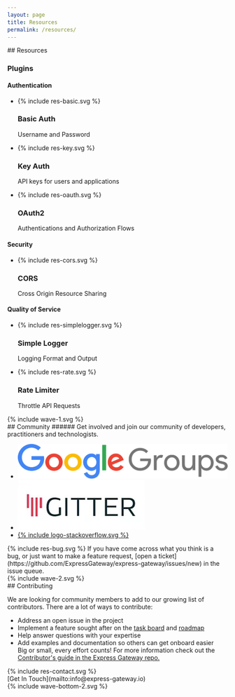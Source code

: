 ```yaml
---
layout: page
title: Resources
permalink: /resources/
---
```

<div class="resources" markdown="1">
<section class="page-section-normal">
<div class="wrapper-flex">
<div class="wrapper">
<div class="flex-column" markdown="1">
## Resources

### Plugins

#### Authentication
<ul class="icon-list">
<li>{% include res-basic.svg %}<h3>Basic Auth</h3><p>Username and Password</p></li>
<li>{% include res-key.svg %}<h3>Key Auth</h3><p>API keys for users and applications</p></li>
<li>{% include res-oauth.svg %}<h3>OAuth2</h3><p>Authentications and Authorization Flows</p></li>
<!-- <li>{% include res-jwt.svg %}<h3>JWT</h3><p>JSON Web Token</p></li> -->
</ul>


#### Security
<ul class="icon-list">
<!-- <li>{% include res-rabcl.svg %}<h3>RABCL</h3><p>Role Based Access Control</p></li> -->
<li>{% include res-cors.svg %}<h3>CORS</h3><p>Cross Origin Resource Sharing</p></li>
</ul>

#### Quality of Service
<ul class="icon-list no-border">
<li>{% include res-simplelogger.svg %}<h3>Simple Logger</h3><p>Logging Format and Output</p></li>
<li>{% include res-rate.svg %}<h3>Rate Limiter</h3><p>Throttle API Requests</p></li>
</ul>
</div>
</div>
</div>
</section>

<div class="svg-fix wave-1">{% include wave-1.svg %}</div>
<section class="page-section-blue">
<div class="wrapper-flex">
<div class="wrapper">
<div class="flex-column community" markdown="1">
## Community
###### Get involved and join our community of developers, practitioners and technologists.
<div class="flex-row">
<ul class="logo-cloud">
<li><a href="https://groups.google.com/a/express-gateway.io/forum/#!forum/discuss" target="_blank"><img src="../assets/img/logo-googlegroups.png" /></a></li>
<li><a href="https://gitter.im/ExpressGateway/express-gateway" target="_blank"><img src="../assets/img/logo-gitter.png" /></a></li>
<li><a href="https://stackoverflow.com/questions/tagged/express-gateway" target="_blank">{% include logo-stackoverflow.svg %}</a></li>
</ul>
<div class="bug-block">
<div class="bug-block-content" markdown="1">
  {% include res-bug.svg %}
  If you have come across what you think is a bug, or just want to make a feature request, [open a ticket](https://github.com/ExpressGateway/express-gateway/issues/new) in the issue queue.
</div>
</div>
</div>
</div>
</div>
</div>
</section>
<div class="svg-fix wave-2">{% include wave-2.svg %}</div>

<section class="page-section-normal">
<div class="wrapper">
<div class="flex-column" markdown="1">
## Contributing

<span>We are looking for community members to add to our growing list of contributors. There are a lot of ways to contribute:</span>
<ul class="contribute">
    <li>Address an open issue in the project</li>
    <li>Implement a feature sought after on the <a href="https://waffle.io/ExpressGateway/express-gateway" target="_blank">task board</a> and <a href="https://github.com/ExpressGateway/express-gateway/wiki/Express-Gateway-Roadmap" target="_blank">roadmap</a></li>
    <li>Help answer questions with your expertise</li>
    <li>Add examples and documentation so others can get onboard easier</li>
<span>Big or small, every effort counts! For more information check out the <a href="https://github.com/ExpressGateway/express-gateway/blob/master/Contributing.md" target="_blank">Contributor's guide in the Express Gateway repo.</a></span>
</ul>
<div class="res-cta" markdown="1">
<div class="svg-fix res-contact">{% include res-contact.svg %}</div>
[Get In Touch](mailto:info@express-gateway.io)
</div>
</div>
</div>
</section>
</div>
<div class="svg-fix">{% include wave-bottom-2.svg %}</div>
